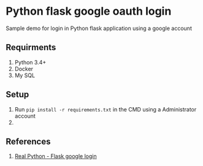 # Python flask google oauth login

Sample demo for login in Python flask application using a google account

## Requirments

1. Python 3.4+
2. Docker
3. My SQL

## Setup

1. Run `pip install -r requirements.txt` in the CMD using a Administrator account
2. 


## References

1. [Real Python - Flask google login](https://realpython.com/flask-google-login/)